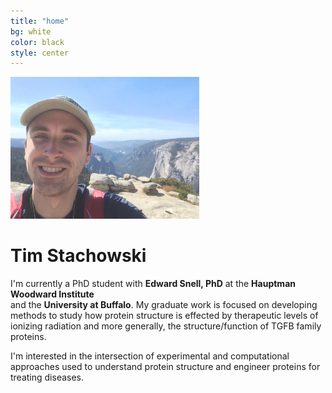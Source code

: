 ```yaml
---
title: "home"
bg: white
color: black
style: center
---
```



<img src="img/IMG_0988.JPG" width="60%">


# Tim Stachowski

I'm currently a PhD student with **Edward Snell, PhD** at the **Hauptman Woodward Institute** <br>
and the **University at Buffalo**. My graduate work is focused on developing methods 
to study how protein structure is effected by therapeutic levels of ionizing 
radiation and more generally, the structure/function of TGFB family proteins. 

I'm interested in the intersection of experimental and computational approaches used 
to understand protein structure and engineer proteins for treating diseases. 

 

